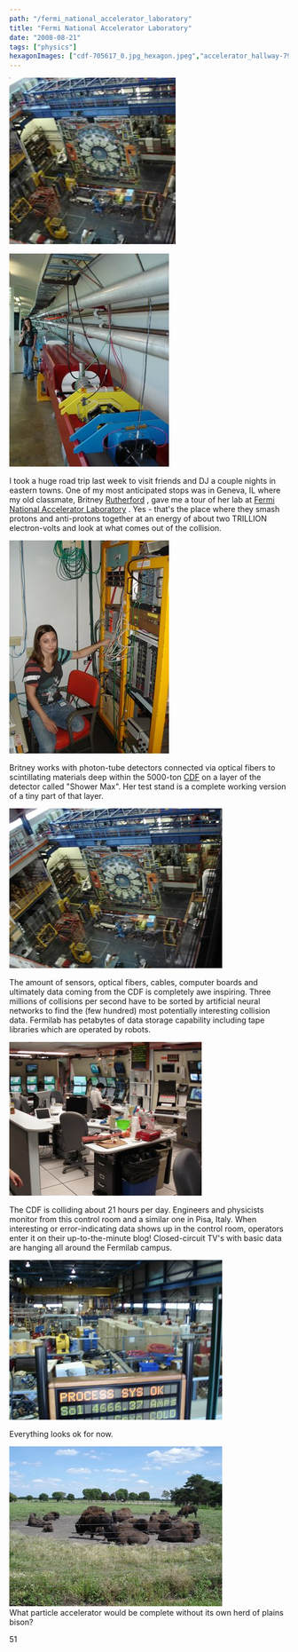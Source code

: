 ```yaml
---
path: "/fermi_national_accelerator_laboratory"
title: "Fermi National Accelerator Laboratory"
date: "2008-08-21"
tags: ["physics"]
hexagonImages: ["cdf-705617_0.jpg_hexagon.jpeg","accelerator_hallway-790600.jpg_hexagon.jpeg","test_stand-789230.jpg_hexagon.jpeg","cdf-705617.jpg_hexagon.jpeg","control_room-799991.jpg_hexagon.jpeg","ok-754353.jpg_hexagon.jpeg","bison-729942.jpg_hexagon.jpeg"]
---
```


 [![](cdf-705617_0.jpg)](cdf-705617_0.jpg)

![](accelerator_hallway-790600.jpg)  
  
I took a huge road trip last week to visit friends and DJ a couple nights in eastern towns. One of my most anticipated stops was in Geneva, IL where my old classmate, Britney [Rutherford](http://en.wikipedia.org/wiki/Ernest_Rutherford) , gave me a tour of her lab at [Fermi National Accelerator Laboratory](http://en.wikipedia.org/wiki/Fermilab) . Yes - that's the place where they smash protons and anti-protons together at an energy of about two TRILLION electron-volts and look at what comes out of the collision.  
  

![](test_stand-789230.jpg)

  
  
Britney works with photon-tube detectors connected via optical fibers to scintillating materials deep within the 5000-ton [CDF](http://www-cdf.fnal.gov/virtualtour/) on a layer of the detector called "Shower Max". Her test stand is a complete working version of a tiny part of that layer.  
  
  

![](cdf-705617.jpg)

  
  
The amount of sensors, optical fibers, cables, computer boards and ultimately data coming from the CDF is completely awe inspiring. Three millions of collisions per second have to be sorted by artificial neural networks to find the (few hundred) most potentially interesting collision data. Fermilab has petabytes of data storage capability including tape libraries which are operated by robots.  
  
  

![](control_room-799991.jpg)

  
The CDF is colliding about 21 hours per day. Engineers and physicists monitor from this control room and a similar one in Pisa, Italy. When interesting or error-indicating data shows up in the control room, operators enter it on their up-to-the-minute blog! Closed-circuit TV's with basic data are hanging all around the Fermilab campus.  
  

![](ok-754353.jpg)

  
Everything looks ok for now.  
  

![](bison-729942.jpg)  
What particle accelerator would be complete without its own herd of plains bison?

51 
  <!---
  <div class="field field-type-filefield field-field-images" xmlns="http://www.w3.org/1999/xhtml">
      
    <div class="field-items">
            <div class="field-item odd">
                    <a href="http://www.beigerecords.com/joe-old/sites/default/files/cdf-705617_0.jpg" class="imagecache imagecache-square_thumbnail imagecache-imagelink imagecache-square_thumbnail_imagelink"><img src="http://www.beigerecords.com/joe-old/sites/default/files/imagecache/square_thumbnail/cdf-705617_0.jpg" alt="" title="" width="300" height="300" class="imagecache imagecache-square_thumbnail"/></a>        </div>
        </div>
</div> 
 <img style="margin: 0pt 0pt 10px 10px; cursor: pointer;" src="http://www.beigerecords.com/joe/sites/default/files/accelerator_hallway-790600.jpg" alt="" border="0" xmlns="http://www.w3.org/1999/xhtml"/> <br xmlns="http://www.w3.org/1999/xhtml"/> 

 <br xmlns="http://www.w3.org/1999/xhtml"/> I took a huge road trip last week to visit friends and DJ a couple nights in eastern towns.  One of my most anticipated stops was in Geneva, IL where my old classmate, Britney  <a href="http://en.wikipedia.org/wiki/Ernest_Rutherford" xmlns="http://www.w3.org/1999/xhtml">Rutherford</a> , gave me a tour of her lab at  <a href="http://en.wikipedia.org/wiki/Fermilab" xmlns="http://www.w3.org/1999/xhtml">Fermi National Accelerator Laboratory</a> .  Yes - that's the place where they smash protons and anti-protons together at an energy of about two TRILLION electron-volts and look at what comes out of the collision. <br xmlns="http://www.w3.org/1999/xhtml"/> <br xmlns="http://www.w3.org/1999/xhtml"/> 


 <div style="text-align: center;" xmlns="http://www.w3.org/1999/xhtml"><img style="margin: 0pt 10px 10px 0pt; cursor: pointer;" src="http://www.beigerecords.com/joe/sites/default/files/test_stand-789230.jpg" alt="" border="0"/></div> 

 <br xmlns="http://www.w3.org/1999/xhtml"/> 

 <br xmlns="http://www.w3.org/1999/xhtml"/> Britney works with photon-tube detectors connected via optical fibers to scintillating materials deep within the 5000-ton  <a href="http://www-cdf.fnal.gov/virtualtour/" xmlns="http://www.w3.org/1999/xhtml">CDF</a>  on a layer of the detector called "Shower Max".  Her test stand is a complete working version of a tiny part of that layer. <br xmlns="http://www.w3.org/1999/xhtml"/> <br xmlns="http://www.w3.org/1999/xhtml"/> <br xmlns="http://www.w3.org/1999/xhtml"/> 

 <div style="text-align: center;" xmlns="http://www.w3.org/1999/xhtml">
<img style="margin: 0pt 0pt 10px 10px; cursor: pointer;" src="http://www.beigerecords.com/joe/sites/default/files/cdf-705617.jpg" alt="" border="0"/>
</div> 

 <br xmlns="http://www.w3.org/1999/xhtml"/> 

 <br xmlns="http://www.w3.org/1999/xhtml"/> The amount of sensors, optical fibers, cables, computer boards and ultimately data coming from the CDF is completely awe inspiring. Three millions of collisions per second have to be sorted by artificial neural networks to find the (few hundred) most potentially interesting collision data.  Fermilab has petabytes of data storage capability including tape libraries which are operated by robots. <br xmlns="http://www.w3.org/1999/xhtml"/> <br xmlns="http://www.w3.org/1999/xhtml"/> <br xmlns="http://www.w3.org/1999/xhtml"/> 

 <div style="text-align: center;" xmlns="http://www.w3.org/1999/xhtml"><img style="margin: 0pt 0pt 10px 10px; cursor: pointer;" src="http://www.beigerecords.com/joe/sites/default/files/control_room-799991.jpg" alt="" border="0"/></div> 

 <br xmlns="http://www.w3.org/1999/xhtml"/> The CDF is colliding about 21 hours per day.  Engineers and physicists monitor from this control room and a similar one in Pisa, Italy.  When interesting or error-indicating data shows up in the control room, operators enter it on their up-to-the-minute blog!  Closed-circuit TV's with basic data are hanging all around the Fermilab campus. <br xmlns="http://www.w3.org/1999/xhtml"/> <br xmlns="http://www.w3.org/1999/xhtml"/> 

 <div style="text-align: center;" xmlns="http://www.w3.org/1999/xhtml"><img style="margin: 0pt 0pt 10px 10px; cursor: pointer;" src="http://www.beigerecords.com/joe/sites/default/files/ok-754353.jpg" alt="" border="0"/></div> 
 <br xmlns="http://www.w3.org/1999/xhtml"/> 

Everything looks ok for now. <br xmlns="http://www.w3.org/1999/xhtml"/> <br xmlns="http://www.w3.org/1999/xhtml"/> 

 <div style="text-align: center;" xmlns="http://www.w3.org/1999/xhtml"><img style="margin: 0pt 0pt 10px 10px; cursor: pointer;" src="http://www.beigerecords.com/joe/sites/default/files/bison-729942.jpg" alt="" border="0"/>

<br/>What particle accelerator would be complete without its own herd of plains bison?</div> 51
  --->